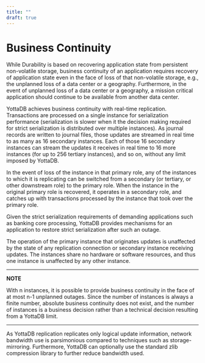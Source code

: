 ```yaml
---
title: ""
draft: true
---
```


# Business Continuity

While Durability is based on recovering application state from persistent non-volatile storage, business continuity of an application requires recovery of application state even in the face of loss of that non-volatile storage, e.g., the unplanned loss of a data center or a geography. Furthermore, in the event of unplanned loss of a data center or a geography, a mission critical application should continue to be available from another data center.

YottaDB achieves business continuity with real-time replication. Transactions are processed on a single instance for serialization performance (serialization is slower when it the decision making required for strict serialization is distributed over multiple instances). As journal records are written to journal files, those updates are streamed in real time to as many as 16 secondary instances. Each of those 16 secondary instances can stream the updates it receives in real time to 16 more instances (for up to 256 tertiary instances), and so on, without any limit imposed by YottaDB.

In the event of loss of the instance in that primary role, any of the instances to which it is replicating can be switched from a secondary (or tertiary, or other downstream role) to the primary role. When the instance in the original primary role is recovered, it operates in a secondary role, and catches up with transactions processed by the instance that took over the primary role.

Given the strict serialization requirements of demanding applications such as banking core processing, YottaDB provides mechanisms for an application to restore strict serialization after such an outage.

The operation of the primary instance that originates updates is unaffected by the state of any replication connection or secondary instance receiving updates. The instances share no hardware or software resources, and thus one instance is unaffected by any other instance.

---
**NOTE**

With n instances, it is possible to provide business continuity in the face of at most n-1 unplanned outages. Since the number of instances is always a finite number, absolute business continuity does not exist, and the number of instances is a business decision rather than a technical decision resulting from a YottaDB limit.

---

As YottaDB replication replicates only logical update information, network bandwidth use is parsimonious compared to techniques such as storage-mirroring. Furthermore, YottaDB can optionally use the standard zlib compression library to further reduce bandwidth used.
